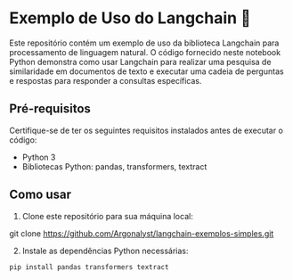 # Exemplo de Uso do Langchain 🦜

Este repositório contém um exemplo de uso da biblioteca Langchain para processamento de linguagem natural. O código fornecido neste notebook Python demonstra como usar Langchain para realizar uma pesquisa de similaridade em documentos de texto e executar uma cadeia de perguntas e respostas para responder a consultas específicas.

## Pré-requisitos

Certifique-se de ter os seguintes requisitos instalados antes de executar o código:

- Python 3
- Bibliotecas Python: pandas, transformers, textract

## Como usar

1. Clone este repositório para sua máquina local:

git clone https://github.com/Argonalyst/langchain-exemplos-simples.git


2. Instale as dependências Python necessárias:

```bash
pip install pandas transformers textract
